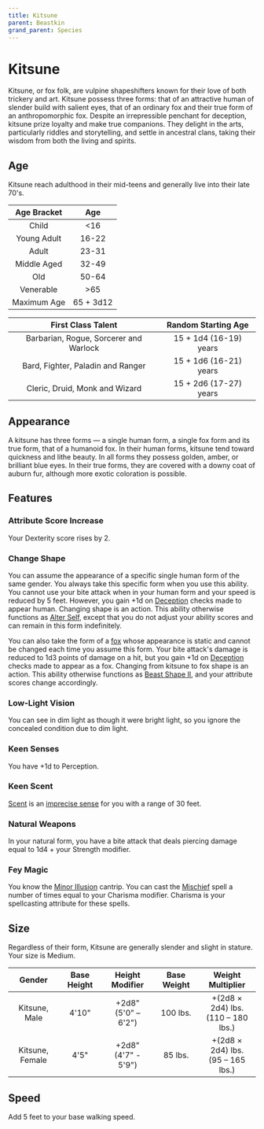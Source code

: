 ```yaml
---
title: Kitsune
parent: Beastkin
grand_parent: Species
---
```


# Kitsune
Kitsune, or fox folk, are vulpine shapeshifters known for their love of both trickery and art. Kitsune possess three forms: that of an attractive human of slender build with salient eyes, that of an ordinary fox and their true form of an anthropomorphic fox. Despite an irrepressible penchant for deception, kitsune prize loyalty and make true companions. They delight in the arts, particularly riddles and storytelling, and settle in ancestral clans, taking their wisdom from both the living and spirits.

## Age
Kitsune reach adulthood in their mid-teens and generally live into their late 70's. 

| Age Bracket | Age |
|:-----------:|:---:|
| Child       | <16 |
| Young Adult | 16-22 |
| Adult       | 23-31 |
| Middle Aged | 32-49 |
| Old         | 50-64 |
| Venerable   | >65 |
| Maximum Age | 65 + 3d12 |

| First Class Talent | Random Starting Age |
|:------------------:|:-------------------:|
| Barbarian, Rogue, Sorcerer and Warlock | 15 + 1d4 (16-19) years |
| Bard, Fighter, Paladin and Ranger      | 15 + 1d6 (16-21) years |
| Cleric, Druid, Monk and Wizard         | 15 + 2d6 (17-27) years |

## Appearance
A kitsune has three forms — a single human form, a single fox form and its true form, that of a humanoid fox. In their human forms, kitsune tend toward quickness and lithe beauty. In all forms they possess golden, amber, or brilliant blue eyes. In their true forms, they are covered with a downy coat of auburn fur, although more exotic coloration is possible.

## Features

### Attribute Score Increase
Your Dexterity score rises by 2.

### Change Shape
You can assume the appearance of a specific single human form of the same gender. You always take this specific form when you use this ability. You cannot use your bite attack when in your human form and your speed is reduced by 5 feet. However, you gain +1d on [Deception](https://stormchaserroleplaying.com/stormchaserRPG/Skills/Deception/) checks made to appear human. Changing shape is an action. This ability otherwise functions as [Alter Self](), except that you do not adjust your ability scores and can remain in this form indefinitely.

You can also take the form of a [fox](https://stormchaserroleplaying.com/stormchaserRPG/Bestiary/Animals/Fox/) whose appearance is static and cannot be changed each time you assume this form. Your bite attack's damage is reduced to 1d3 points of damage on a hit, but you gain +1d on [Deception](https://stormchaserroleplaying.com/stormchaserRPG/Skills/Deception/) checks made to appear as a fox. Changing from kitsune to fox shape is an action. This ability otherwise functions as [Beast Shape II](), and your attribute scores change accordingly.

### Low-Light Vision
You can see in dim light as though it were bright light, so you ignore the concealed condition due to dim light.

### Keen Senses
You have +1d to Perception.

### Keen Scent
[Scent](https://stormchaserroleplaying.com/stormchaserRPG/General/Perception/Special/#scent) is an [imprecise sense](https://stormchaserroleplaying.com/stormchaserRPG/General/Perception/Senses/#imprecise-senses) for you with a range of 30 feet.

### Natural Weapons
In your natural form, you have a bite attack that deals piercing damage equal to 1d4 + your Strength modifier.

### Fey Magic
You know the [Minor Illusion](https://stormchaserroleplaying.com/stormchaserRPG/Spells/Cantrips/Illusion/#minor-illusion) cantrip. You can cast the [Mischief]() spell a number of times equal to your Charisma modifier. Charisma is your spellcasting attribute for these spells.

## Size
Regardless of their form, Kitsune are generally slender and slight in stature. Your size is Medium.

| Gender | Base Height | Height Modifier | Base Weight | Weight Multiplier |
|:------:|:-----------:|:---------------:|:-----------:|:-----------------:|
| Kitsune, Male   | 4'10" | +2d8"<br>(5'0" – 6'2") | 100 lbs. | +(2d8 × 2d4) lbs.<br>(110 – 180 lbs.) |
| Kitsune, Female | 4'5"  | +2d8"<br>(4'7" - 5'9") | 85 lbs.  | +(2d8 × 2d4) lbs.<br>(95 – 165 lbs.) |

## Speed
Add 5 feet to your base walking speed.
